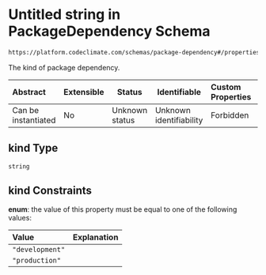 # Untitled string in PackageDependency Schema

```txt
https://platform.codeclimate.com/schemas/package-dependency#/properties/kind
```

The kind of package dependency.


| Abstract            | Extensible | Status         | Identifiable            | Custom Properties | Additional Properties | Access Restrictions | Defined In                                                                                                 |
| :------------------ | ---------- | -------------- | ----------------------- | :---------------- | --------------------- | ------------------- | ---------------------------------------------------------------------------------------------------------- |
| Can be instantiated | No         | Unknown status | Unknown identifiability | Forbidden         | Allowed               | none                | [PackageDependency.schema.json\*](../../spec/schemas/PackageDependency.schema.json "open original schema") |

## kind Type

`string`

## kind Constraints

**enum**: the value of this property must be equal to one of the following values:

| Value           | Explanation |
| :-------------- | ----------- |
| `"development"` |             |
| `"production"`  |             |
